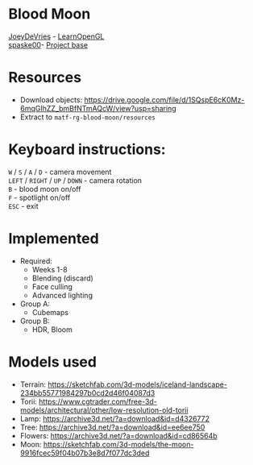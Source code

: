 # Blood Moon

[JoeyDeVries](https://github.com/JoeyDeVries) - [LearnOpenGL](https://github.com/JoeyDeVries/LearnOpenGL)  
[spaske00](https://github.com/spaske00)- [Project base](https://github.com/matf-racunarska-grafika/project_base/)

# Resources
- Download objects: https://drive.google.com/file/d/1SQspE6cK0Mz-6mqGIhZZ_bmBfNTmAQcW/view?usp=sharing
- Extract to `matf-rg-blood-moon/resources`

# Keyboard instructions:

`W` / `S` / `A` / `D` - camera movement <br>
`LEFT` / `RIGHT` / `UP` / `DOWN` - camera rotation <br>
`B` - blood moon on/off <br>
`F` - spotlight on/off <br>
`ESC` - exit

# Implemented
- Required: <br>
  - Weeks 1-8 <br>
  - Blending (discard) <br>
  - Face culling <br>
  - Advanced lighting <br>
- Group A: <br>
  - Cubemaps <br>
- Group B: <br>
  - HDR, Bloom <br>

# Models used
- Terrain: https://sketchfab.com/3d-models/iceland-landscape-234bb55771984297b0cd2d46f04087d3
- Torii: https://www.cgtrader.com/free-3d-models/architectural/other/low-resolution-old-torii
- Lamp: https://archive3d.net/?a=download&id=d4326772
- Tree: https://archive3d.net/?a=download&id=ee6ee750
- Flowers: https://archive3d.net/?a=download&id=cd86564b
- Moon: https://sketchfab.com/3d-models/the-moon-9916fcec59f04b07b3e8d7f077dc3ded
